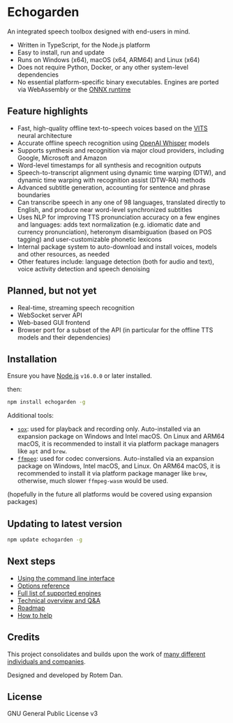 # Echogarden

An integrated speech toolbox designed with end-users in mind.

* Written in TypeScript, for the Node.js platform
* Easy to install, run and update
* Runs on Windows (x64), macOS (x64, ARM64) and Linux (x64)
* Does not require Python, Docker, or any other system-level dependencies
* No essential platform-specific binary executables. Engines are ported via WebAssembly or the [ONNX runtime](https://onnxruntime.ai/)

## Feature highlights

* Fast, high-quality offline text-to-speech voices based on the [VITS](https://github.com/jaywalnut310/vits) neural architecture
* Accurate offline speech recognition using [OpenAI Whisper](https://openai.com/research/whisper) models
* Supports synthesis and recognition via major cloud providers, including Google, Microsoft and Amazon
* Word-level timestamps for all synthesis and recognition outputs
* Speech-to-transcript alignment using dynamic time warping (DTW), and dynamic time warping with recognition assist (DTW-RA) methods
* Advanced subtitle generation, accounting for sentence and phrase boundaries
* Can transcribe speech in any one of 98 languages, translated directly to English, and produce near word-level synchronized subtitles
* Uses NLP for improving TTS pronunciation accuracy on a few engines and languages: adds text normalization (e.g. idiomatic date and currency pronunciation), heteronym disambiguation (based on POS tagging) and user-customizable phonetic lexicons
* Internal package system to auto-download and install voices, models and other resources, as needed
* Other features include: language detection (both for audio and text), voice activity detection and speech denoising

## Planned, but not yet

* Real-time, streaming speech recognition
* WebSocket server API
* Web-based GUI frontend
* Browser port for a subset of the API (in particular for the offline TTS models and their dependencies)

## Installation

Ensure you have [Node.js](https://nodejs.org/) `v16.0.0` or later installed.

then:
```bash
npm install echogarden -g
```

Additional tools:
* [`sox`](https://sourceforge.net/projects/sox/): used for playback and recording only. Auto-installed via an expansion package on Windows and Intel macOS. On Linux and ARM64 macOS, it is recommended to install it via platform package managers like `apt` and `brew`.
* [`ffmpeg`](https://ffmpeg.org/download.html): used for codec conversions. Auto-installed via an expansion package on Windows, Intel macOS, and Linux. On ARM64 macOS, it is recommended to install it via platform package manager like `brew`, otherwise, much slower `ffmpeg-wasm` would be used.

(hopefully in the future all platforms would be covered using expansion packages)

## Updating to latest version

```bash
npm update echogarden -g
```

## Next steps

* [Using the command line interface](docs/CLI.md)
* [Options reference](docs/Options.md)
* [Full list of supported engines](docs/Engines.md)
* [Technical overview and Q&A](docs/Technical.md)
* [Roadmap](docs/Roadmap.md)
* [How to help](docs/Development.md)

## Credits

This project consolidates and builds upon the work of [many different individuals and companies](docs/Licenses.md).

Designed and developed by Rotem Dan.

## License

GNU General Public License v3
